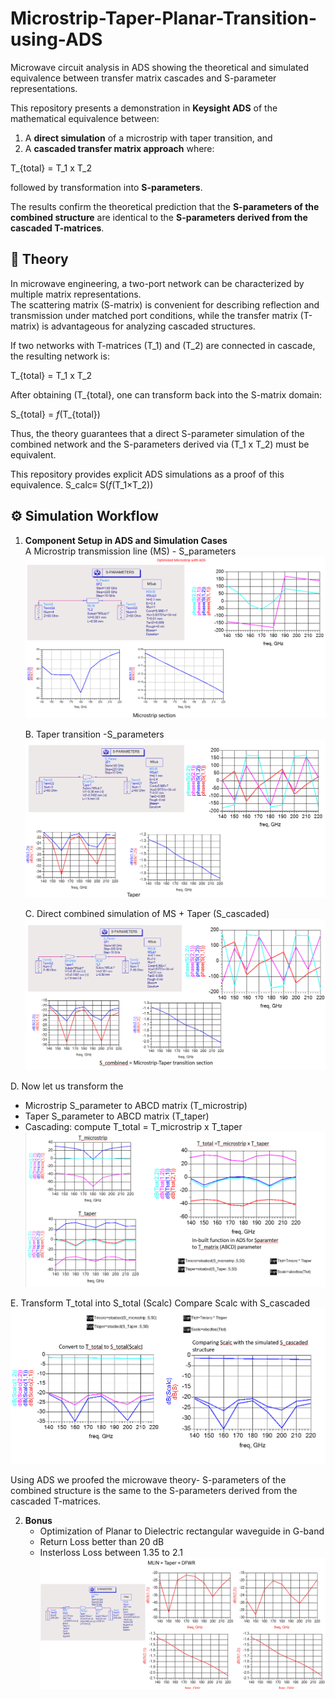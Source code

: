 # Microstrip-Taper-Planar-Transition-using-ADS
Microwave circuit analysis in ADS showing the theoretical and simulated equivalence between transfer matrix cascades and S-parameter representations.


This repository presents a demonstration in **Keysight ADS** of the mathematical equivalence between:  

1. A **direct simulation** of a microstrip with taper transition, and  
2. A **cascaded transfer matrix approach** where:  

T_{total} = T_1 x T_2


followed by transformation into **S-parameters**.  

The results confirm the theoretical prediction that the **S-parameters of the combined structure** are identical to the **S-parameters derived from the cascaded T-matrices**.  


## 🧾 Theory  

In microwave engineering, a two-port network can be characterized by multiple matrix representations.  
The scattering matrix (S-matrix) is convenient for describing reflection and transmission under matched port conditions, while the transfer matrix (T-matrix) is advantageous for analyzing cascaded structures.  


If two networks with T-matrices (T_1) and (T_2) are connected in cascade, the resulting network is:  

T_{total} = T_1 x T_2


After obtaining (T_{total}, one can transform back into the S-matrix domain:  

S_{total} = _f_(T_{total})

Thus, the theory guarantees that a direct S-parameter simulation of the combined network and the S-parameters derived via (T_1 x T_2) must be equivalent.  

This repository provides explicit ADS simulations as a proof of this equivalence. 
S_calc≡ S(_f_(T_1​×T_2​))


## ⚙️ Simulation Workflow  

1. **Component Setup in ADS and Simulation Cases**  
   A Microstrip transmission line (MS) - S_parameters
  ![S-Parameters](https://github.com/samueloladosu37/Microstrip-Taper-Planar-Transition-using-ADS/blob/main/MIcrostrip%20Simulation.png)

   B. Taper transition -S_parameters
   ![S-Parameters](https://github.com/samueloladosu37/Microstrip-Taper-Planar-Transition-using-ADS/blob/main/Taper%20SImulation.png)
 
   C. Direct combined simulation of MS + Taper (S_cascaded)
    ![S-Parameters](https://github.com/samueloladosu37/Microstrip-Taper-Planar-Transition-using-ADS/blob/main/S_combined(Microstrip-Taper%20Transiiton).png)
   
  D. Now let us transform the 
   - Microstrip S_parameter to ABCD matrix (T_microstrip)  
   - Taper S_parameter to ABCD matrix (T_taper)
   - Cascading: compute T_total = T_microstrip x T_taper
 ![S-Parameters](https://github.com/samueloladosu37/Microstrip-Taper-Planar-Transition-using-ADS/blob/main/Transforming%20to%20ABCD%20parmaeter.png)

  E. Transform T_total into S_total (Scalc)
     Compare Scalc with S_cascaded
 ![S-Parameters](https://github.com/samueloladosu37/Microstrip-Taper-Planar-Transition-using-ADS/blob/main/Comparison.png)

Using ADS we proofed the microwave theory- S-parameters of the combined structure is the same to the S-parameters derived from the cascaded T-matrices.  

2. **Bonus**  
   - Optimization of Planar to Dielectric rectangular waveguide in G-band
   - Return Loss better than 20 dB
   - Insterloss Loss between 1.35 to 2.1
![S-Parameters](https://github.com/samueloladosu37/Microstrip-Taper-Planar-Transition-using-ADS/blob/main/Planar%20to%20Dielectric%20Filled%20Rectangular%20Waveguide.png)

 
